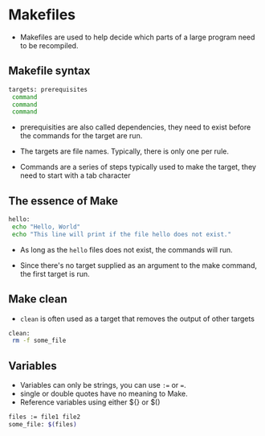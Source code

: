 # Makefiles

- Makefiles are used to help decide which parts of a large program need to be recompiled.

## Makefile syntax

```sh
targets: prerequisites  
 command 
 command 
 command
```

- prerequisities are also called dependencies, they need to exist before the commands for the target are run.

- The targets are file names. Typically, there is only one per rule.

- Commands are a series of steps typically used to make the target, they need to start with a tab character

## The essence of Make

```sh
hello:
 echo "Hello, World"
 echo "This line will print if the file hello does not exist."
```

- As long as the `hello` files does not exist, the commands will run.  
  
- Since there's no target supplied as an argument to the make command, the first target is run.

## Make clean

- `clean` is often used as a target that removes the output of other targets

```sh
clean:
 rm -f some_file
```

## Variables

- Variables can only be strings, you can use `:=` or `=`.  
- single or double quotes have no meaning to Make.  
- Reference variables using either ${} or $()

```sh
files := file1 file2
some_file: $(files)
```
